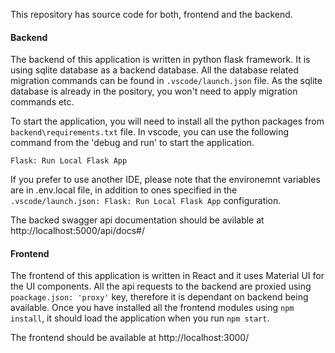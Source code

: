 This repository has source code for both, frontend and the backend. 

#### Backend
The backend of this application is written in python flask framework. It is using sqlite database as a backend database. All the database related migration commands can be found in `.vscode/launch.json` file. As the sqlite database is already in the pository, you won't need to apply migration commands etc.

To start the application, you will need to install all the python packages from `backend\requirements.txt` file. In vscode, you can use the following command from the 'debug and run' to start the application.

 `Flask: Run Local Flask App`

 If you prefer to use another IDE, please note that the environemnt variables are in .env.local file, in addition to ones specified in the `.vscode/launch.json: Flask: Run Local Flask App` configuration. 
 
 The backed swagger api documentation should be avilable at http://localhost:5000/api/docs#/

#### Frontend
The frontend of this application is written in React and it uses Material UI for the UI components. All the api requests to the backend are proxied using `poackage.json: 'proxy'` key, therefore it is dependant on backend being available. Once you have installed all the frontend modules using `npm install`, it should load the application when you run `npm start`.

The frontend should be available at http://localhost:3000/ 